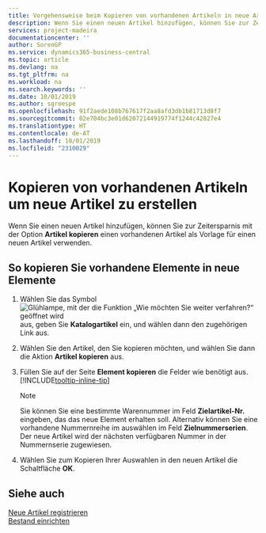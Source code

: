 ```yaml
---
title: Vorgehensweise beim Kopieren von vorhandenen Artikeln in neue Artikel
description: Wenn Sie einen neuen Artikel hinzufügen, können Sie zur Zeitersparnis mit der Option Artikel kopieren einen vorhandenen Artikel als Vorlage für einen neuen Artikel verwenden.
services: project-madeira
documentationcenter: ''
author: SorenGP
ms.service: dynamics365-business-central
ms.topic: article
ms.devlang: na
ms.tgt_pltfrm: na
ms.workload: na
ms.search.keywords: ''
ms.date: 10/01/2019
ms.author: sgroespe
ms.openlocfilehash: 91f2aede108b767617f2aa8afd3db1b81713d8f7
ms.sourcegitcommit: 02e704bc3e01d62072144919774f1244c42827e4
ms.translationtype: HT
ms.contentlocale: de-AT
ms.lasthandoff: 10/01/2019
ms.locfileid: "2310029"
---
```

# <a name="copy-existing-items-to-create-new-items"></a>Kopieren von vorhandenen Artikeln um neue Artikel zu erstellen
Wenn Sie einen neuen Artikel hinzufügen, können Sie zur Zeitersparnis mit der Option **Artikel kopieren** einen vorhandenen Artikel als Vorlage für einen neuen Artikel verwenden.  

## <a name="to-copy-an-existing-item-to-a-new-item"></a>So kopieren Sie vorhandene Elemente in neue Elemente  
1. Wählen Sie das Symbol ![Glühlampe, mit der die Funktion „Wie möchten Sie weiter verfahren?“ geöffnet wird](media/ui-search/search_small.png "Wie möchten Sie weiter verfahren?") aus, geben Sie **Katalogartikel** ein, und wählen dann den zugehörigen Link aus.  
2. Wählen Sie den Artikel, den Sie kopieren möchten, und wählen Sie dann die Aktion **Artikel kopieren** aus.  
3. Füllen Sie auf der Seite **Element kopieren** die Felder wie benötigt aus. [!INCLUDE[tooltip-inline-tip](includes/tooltip-inline-tip_md.md)]

    > [!NOTE]  
    > Sie können Sie eine bestimmte Warennummer im Feld **Zielartikel-Nr.** eingeben, das das neue Element erhalten soll. Alternativ können Sie eine vorhandene Nummernreihe im auswählen im Feld **Zielnummerserien**. Der neue Artikel wird der nächsten verfügbaren Nummer in der Nummernserie zugewiesen.  

5. Wählen Sie zum Kopieren Ihrer Auswahlen in den neuen Artikel die Schaltfläche **OK**.  

## <a name="see-also"></a>Siehe auch  
[Neue Artikel registrieren](inventory-how-register-new-items.md)  
[Bestand einrichten](inventory-setup-inventory.md)
